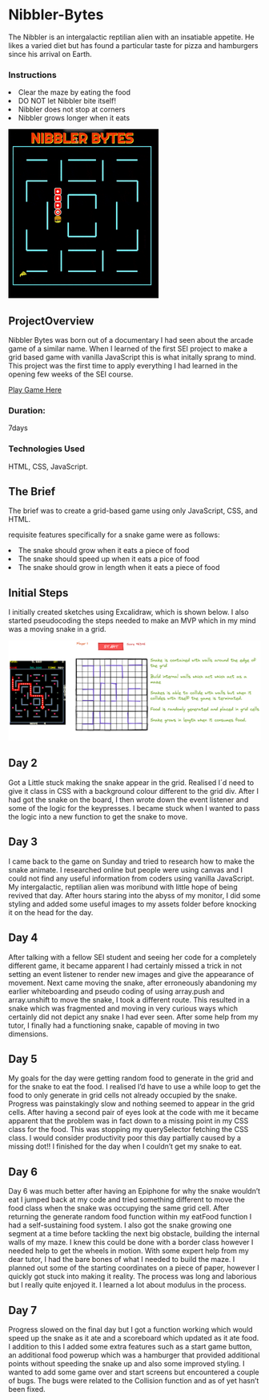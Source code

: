 # Nibbler-Bytes

The Nibbler is an intergalactic reptilian alien with an insatiable appetite. He likes a varied diet but has found a particular taste for pizza and hamburgers since his arrival on Earth.

### Instructions

<li>Clear the maze by eating the food</li>
<li>DO NOT let Nibbler bite itself!</li>
<li>Nibbler does not stop at corners</li>
<li>Nibbler grows longer when it eats</li>

![](assets/nibbler-gameplay1.gif)

## ProjectOverview

Nibbler Bytes was born out of a documentary I had seen about the arcade game of a similar name.
When I learned of the first SEI project to make a grid based game with vanilla JavaScript this is what initally sprang to mind. This project was the first time to apply everything I had learned in the opening few weeks of the SEI course.

[Play Game Here](https://beltonjohn.github.io/ga-project-1/)

### Duration:

7days

### Technologies Used

HTML, CSS, JavaScript.

## The Brief

The brief was to create a grid-based game using only JavaScript, CSS, and HTML.

requisite features specifically for a snake game were as follows:

<li>The snake should grow when it eats a piece of food</li>
<li>The snake should speed up when it eats a pice of food</li>
<li>The snake should grow in length when it eats a piece of food</li>

## Initial Steps

I initially created sketches using Excalidraw, which is shown below. I also started pseudocoding the steps needed to make an MVP which in my mind was a moving snake in a grid.

![](assets/NibblerBytes.png)

## Day 2

Got a Little stuck making the snake appear in the grid. Realised I´d need to give it class in CSS with a background colour different to the grid div. After I had got the snake on the board, I then wrote down the event listener and some of the logic for the keypresses. I became stuck when I wanted to pass the logic into a new function to get the snake to move.

## Day 3

I came back to the game on Sunday and tried to research how to make the snake animate. I researched online but people were using canvas and I could not find any useful information from coders using vanilla JavaScript. My intergalactic, reptilian alien was moribund with little hope of being revived that day. After hours staring into the abyss of my monitor, I did some styling and added some useful images to my assets folder before knocking it on the head for the day.

## Day 4

After talking with a fellow SEI student and seeing her code for a completely different game, it became apparent I had certainly missed a trick in not setting an event listener to render new images and give the appearance of movement. Next came moving the snake, after erroneously abandoning my earlier whiteboarding and pseudo coding of using array.push and array.unshift to move the snake, I took a different route. This resulted in a snake which was fragmented and moving in very curious ways which certainly did not depict any snake I had ever seen. After some help from my tutor, I finally had a functioning snake, capable of moving in two dimensions.

## Day 5

My goals for the day were getting random food to generate in the grid and for the snake to eat the food. I realised I’d have to use a while loop to get the food to only generate in grid cells not already occupied by the snake. Progress was painstakingly slow and nothing seemed to appear in the grid cells. After having a second pair of eyes look at the code with me it became apparent that the problem was in fact down to a missing point in my CSS class for the food. This was stopping my querySelector fetching the CSS class. I would consider productivity poor this day partially caused by a missing dot!! I finished for the day when I couldn’t get my snake to eat.

## Day 6

Day 6 was much better after having an Epiphone for why the snake wouldn’t eat I jumped back at my code and tried something different to move the food class when the snake was occupying the same grid cell. After returning the generate random food function within my eatFood function I had a self-sustaining food system. I also got the snake growing one segment at a time before tackling the next big obstacle, building the internal walls of my maze. I knew this could be done with a border class however I needed help to get the wheels in motion. With some expert help from my dear tutor, I had the bare bones of what I needed to build the maze. I planned out some of the starting coordinates on a piece of paper, however I quickly got stuck into making it reality. The process was long and laborious but I really quite enjoyed it. I learned a lot about modulus in the process.

## Day 7

Progress slowed on the final day but I got a function working which would speed up the snake as it ate and a scoreboard which updated as it ate food. I addition to this I added some extra features such as a start game button, an additional food powerup which was a hamburger that provided additional points without speeding the snake up and also some improved styling. I wanted to add some game over and start screens but encountered a couple of bugs. The bugs were related to the Collision function and as of yet hasn’t been fixed.
